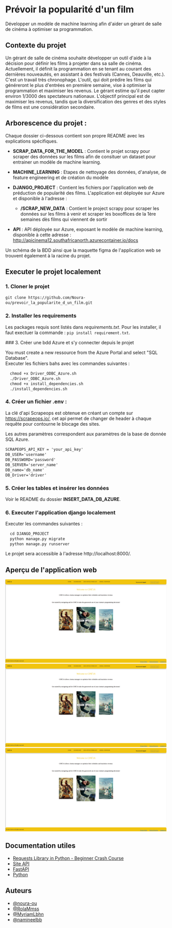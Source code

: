 # Prévoir la popularité d'un film
Développer un modèle de machine learning afin d'aider un gérant de salle de cinéma à optimiser sa programmation.

## Contexte du projet
Un gérant de salle de cinéma souhaite développer un outil d'aide à la décision pour définir les films à projeter dans sa salle de cinéma.  Actuellement, il définit la programmation en se tenant au courant des dernières nouveautés, en assistant à des festivals (Cannes, Deauville, etc.). C'est un travail très chronophage. L'outil, qui doit prédire les films qui généreront le plus d'entrées en première semaine, vise à optimiser la programmation et maximiser les revenus. 
Le gérant estime qu'il peut capter environ 1/3000 des spectateurs nationaux. L'objectif principal est de maximiser les revenus, tandis que la diversification des genres et des styles de films est une considération secondaire.

## Arborescence du projet : 
Chaque dossier ci-dessous contient son propre README avec les explications spécifiques.

 - **SCRAP_DATA_FOR_THE_MODEL** : Contient le projet scrapy pour scraper des données sur les films afin de consituer un dataset pour entrainer un modèle de machine learning.

 - **MACHINE_LEARNING** : Etapes de nettoyage des données, d'analyse, de feature engineering et de création du modèle

 - **DJANGO_PROJECT** : Contient les fichiers por l'application web de préduction de popularité des films.  L'application est déployée sur Azure et disponible à l'adresse :
    - **/SCRAP_NEW_DATA** : Contient le project scrapy pour scraper les données sur les films à venir et scraper les boxoffices de la 1ère semaines dès films qui viennent de sortir

- **API** : API déployée sur Azure, exposant le modèle de machine learning, disponible à cette adresse : http://apicinema12.southafricanorth.azurecontainer.io/docs

Un schéma de la BDD ainsi que la maquette figma de l'application web se trouvent également à la racine du projet.

## Executer le projet localement
### 1. Cloner le projet
```
git clone https://github.com/Noura-ou/prevoir_la_popularite_d_un_film.git
```


### 2. Installer les requirements
Les packages requis sont listés dans *requirements.txt*. Pour les installer, il faut exectuer la commande : `pip install requirement.txt`.

### 3. Créer une bdd Azure et s'y connecter depuis le projet 

You must create a new ressource from the Azure Portal and select "SQL Database".  
Executer les fichiers bahs avec les commandes suivantes : 
```
  chmod +x Driver_ODBC_Azure.sh  
  ./Driver_ODBC_Azure.sh  
  chmod +x install_dependencies.sh  
  ./install_dependencies.sh  
```

### 4. Créer un fichier **.env** :   
La clé d'api Scrapeops est obtenue en créant un compte sur https://scrapeops.io/, cet api permet de changer de header à chaque requête pour contourne le blocage des sites.

Les autres paramètres correspondent aux paramètres de la base de donnée SQL Azure.
```
SCRAPEOPS_API_KEY = 'your_api_key'  
DB_USER='username'
DB_PASSWORD='password'
DB_SERVER='server_name'
DB_name='db_name'
DB_Driver='driver'
```

### 5. Créer les tables et insérer les données
Voir le README du dossier **INSERT_DATA_DB_AZURE**.

### 6. Executer l'application django localement

Executer les commandes suivantes :
```
  cd DJANGO_PROJECT
  python manage.py migrate  
  python manage.py runserver  
```
Le projet sera accessible à l'adresse http://localhost:8000/.

## Aperçu de l'application web 

![Home page](Screenshots_web_app/homepage.png "Home page")
![Boxoffice Forecast](Screenshots_web_app/homepage.png "Boxoffice Forecast")
![Dashboard](Screenshots_web_app/homepage.png "Dashboard")


## Documentation utiles

- [Requests Library in Python - Beginner Crash Course](https://www.youtube.com/watch?v=Xi1F2ZMAZ7Q)
- [Site API](https://openweathermap.org/api/hourly-forecast#name5)
- [FastAPI](https://fastapi.tiangolo.com/) 
- [Python](https://docs.python.org/3/)


## Auteurs

- [@noura-ou](https://github.com/Noura-ou)
- [@RolaMmss](https://github.com/RolaMmss)
- [@MyriamLbhn](https://github.com/MyriamLbhn)
- [@namineelbb ](https://github.com/amineelbb)


